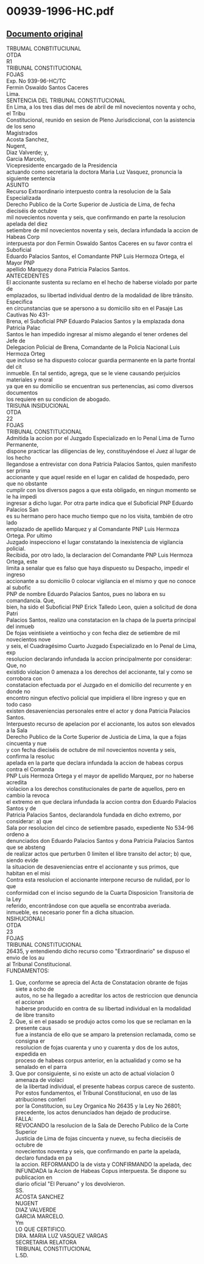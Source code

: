 
00939-1996-HC.pdf
=================
  
[Documento original](https://tc.gob.pe/jurisprudencia/1998/00939-1996-HC.pdf)  
---  
TRBUMAL CONBTITUCIUNAL  
OTDA  
R1  
TRIBUNAL CONSTITUCIONAL  
FOJAS  
Exp. No 939-96-HC/TC  
Fermin Oswaldo Santos Caceres  
Lima.  
SENTENCIA DEL TRIBUNAL CONSTITUCIONAL  
En Lima, a los tres dias del mes de abril de mil novecientos noventa y ocho, el Tribu  
Constitucional, reunido en sesion de Pleno Jurisdiccional, con la asistencia de los seno  
Magistrados  
Acosta Sanchez,  
Nugent,  
Diaz Valverde; y,  
Garcia Marcelo,  
Vicepresidente encargado de la Presidencia  
actuando como secretaria la doctora Maria Luz Vasquez, pronuncia la siguiente sentencia  
ASUNTO  
Recurso Extraordinario interpuesto contra la resolucion de la Sala Especializada  
Derecho Publico de la Corte Superior de Justicia de Lima, de fecha dieciséis de octubre  
mil novecientos noventa y seis, que confirmando en parte la resolucion apelada del diez  
setiembre de mil novecientos noventa y seis, declara infundada la accion de Habeas Corp  
interpuesta por don Fermin Oswaldo Santos Caceres en su favor contra el Suboficial  
Eduardo Palacios Santos, el Comandante PNP Luis Hermoza Ortega, el Mayor PNP  
apellido Marquezy dona Patricia Palacios Santos.  
ANTECEDENTES  
El accionante sustenta su reclamo en el hecho de haberse violado por parte de  
emplazados, su libertad individual dentro de la modalidad de libre trânsito. Especifica  
en circunstancias que se apersono a su domicilio sito en el Pasaje Las Cautivas No 431-  
Brena, el Suboficial PNP Eduardo Palacios Santos y la emplazada dona Patricia Palac  
Santos le han impedido ingresar al mismo alegando el tener ordenes del Jefe de  
Delegacion Policial de Brena, Comandante de la Policia Nacional Luis Hermoza Orteg  
que incluso se ha dispuesto colocar guardia permanente en la parte frontal del cit  
inmueble. En tal sentido, agrega, que se le viene causando perjuicios materiales y moral  
ya que en su domicilio se encuentran sus pertenencias, asi como diversos documentos  
los requiere en su condicion de abogado.  
TRISUNA INSIDUCIONAL  
OTDA  
22  
FOJAS  
TRIBUNAL CONSTITUCIONAL  
Admitida la accion por el Juzgado Especializado en lo Penal Lima de Turno Permanente,  
dispone practicar las diligencias de ley, constituyéndose el Juez al lugar de los hecho  
llegandose a entrevistar con dona Patricia Palacios Santos, quien manifesto ser prima  
accionante y que aquel reside en el lugar en calidad de hospedado, pero que no obstante  
cumplir con los diversos pagos a que esta obligado, en ningun momento se le ha impedi  
ingresar a dicho lugar. Por otra parte indica que el Suboficial PNP Eduardo Palacios San  
es su hermano pero hace mucho tiempo que no los visita, también de otro lado  
emplazado de apellido Marquez y al Comandante PNP Luis Hermoza Ortega. Por ultimo  
Juzgado inspecciono el lugar constatando la inexistencia de vigilancia policial.  
Recibida, por otro lado, la declaracion del Comandante PNP Luis Hermoza Ortega, este  
limita a senalar que es falso que haya dispuesto su Despacho, impedir el ingreso  
accionante a su domicilio 0 colocar vigilancia en el mismo y que no conoce al subofic  
PNP de nombre Eduardo Palacios Santos, pues no labora en su comandancia. Que,  
bien, ha sido el Suboficial PNP Erick Talledo Leon, quien a solicitud de dona Patri  
Palacios Santos, realizo una constatacion en la chapa de la puerta principal del inmueb  
De fojas veintisiete a veintiocho y con fecha diez de setiembre de mil novecientos nove  
y seis, el Cuadragésimo Cuarto Juzgado Especializado en lo Penal de Lima, exp  
resolucion declarando infundada la accion principalmente por considerar: Que, no  
existido violacion 0 amenaza a los derechos del accionante, tal y como se corrobora con  
constatacion efectuada por el Juzgado en el domicilio del recurrente y en donde no  
encontro ningun efectivo policial que impidiera el libre ingreso y que en todo caso  
existen desaveniencias personales entre el actor y dona Patricia Palacios Santos.  
Interpuesto recurso de apelacion por el accionante, los autos son elevados a la Sala  
Derecho Publico de la Corte Superior de Justicia de Lima, la que a fojas cincuenta y nue  
y con fecha dieciséis de octubre de mil novecientos noventa y seis, confirma la resoluc  
apelada en la parte que declara infundada la accion de habeas corpus contra el Comanda  
PNP Luis Hermoza Ortega y el mayor de apellido Marquez, por no haberse acredita  
violacion a los derechos constitucionales de parte de aquellos, pero en cambio la revoca  
el extremo en que declara infundada la accion contra don Eduardo Palacios Santos y de  
Patricia Palacios Santos, declarandola fundada en dicho extremo, por considerar: a) que  
Sala por resolucion del cinco de setiembre pasado, expediente No 534-96 ordeno a  
denunciados don Eduardo Palacios Santos y dona Patricia Palacios Santos que se absteng  
de realizar actos que perturben 0 limiten el libre transito del actor; b) que, siendo evide  
la situacion de desaveniencias entre el accionante y sus primos, que habitan en el misi  
Contra esta resolucion el accionante interpone recurso de nulidad, por lo que  
conformidad con el inciso segundo de la Cuarta Disposicion Transitoria de la Ley  
referido, encontrândose con que aquella se encontraba averiada.  
inmueble, es necesario poner fin a dicha situacion.  
NSIHUCIONALI  
OTDA  
23  
FOJAS  
TRIBUNAL CONSTITUCIONAL  
26435, y entendiendo dicho recurso como "Extraordinario" se dispuso el envio de los au  
al Tribunal Constitucional.  
FUNDAMENTOS:  
1. Que, conforme se aprecia del Acta de Constatacion obrante de fojas siete a ocho de  
autos, no se ha llegado a acreditar los actos de restriccion que denuncia el accionan  
haberse producido en contra de su libertad individual en la modalidad de libre transito  
2. Que, si en el pasado se produjo actos como los que se reclaman en la presente caus  
fue a instancia de ello que se amparo la pretension reclamada, como se consigna er  
resolucion de fojas cuarenta y uno y cuarenta y dos de los autos, expedida en  
proceso de habeas corpus anterior, en la actualidad y como se ha senalado en el parra  
3. Que por consiguiente, si no existe un acto de actual violacion 0 amenaza de violaci  
de la libertad individual, el presente habeas corpus carece de sustento.  
Por estos fundamentos, el Tribunal Constitucional, en uso de las atribuciones conferi  
por la Constitucion, su Ley Organica No 26435 y la Ley No 26801;  
precedente, los actos denunciados han dejado de producirse.  
FALLA:  
REVOCANDO la resolucion de la Sala de Derecho Publico de la Corte Superior  
Justicia de Lima de fojas cincuenta y nueve, su fecha dieciséis de octubre de  
novecientos noventa y seis, que confirmando en parte la apelada, declaro fundada en pa  
la accion. REFORMANDO la de vista y CONFIRMANDO la apelada, dec  
INFUNDADA la Accion de Habeas Copus interpuesta. Se dispone su publicacion en  
diario oficial "El Peruano" y los devolvieron.  
SS.  
ACOSTA SANCHEZ  
NUGENT  
DIAZ VALVERDE  
GARCIA MARCELO.  
Ym  
LO QUE CERTIFICO.  
DRA. MARIA LUZ VASQUEZ VARGAS  
SECRETARIA RELATORA  
TRIBUNAL CONSTITUCIONAL  
L.5D.
